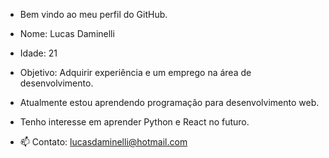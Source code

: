 - Bem vindo ao meu perfil do GitHub.

- Nome: Lucas Daminelli
- Idade: 21
- Objetivo: Adquirir experiência e um emprego na área de desenvolvimento.


- Atualmente estou aprendendo programação para desenvolvimento web.
- Tenho interesse em aprender Python e React no futuro.

- 📫 Contato: lucasdaminelli@hotmail.com
  
